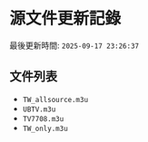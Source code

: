 # 源文件更新記錄

最後更新時間: `2025-09-17 23:26:37`

## 文件列表
- `TW_allsource.m3u`
- `UBTV.m3u`
- `TV7708.m3u`
- `TW_only.m3u`

